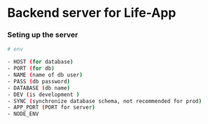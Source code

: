 # Backend server for Life-App

### Seting up the server

```bash
# env

- HOST (for database)
- PORT (for db)
- NAME (name of db user)
- PASS (db password)
- DATABASE (db name)
- DEV (is development )
- SYNC (synchronize database schema, not recommended for prod)
- APP_PORT (PORT for server)
- NODE_ENV


```


